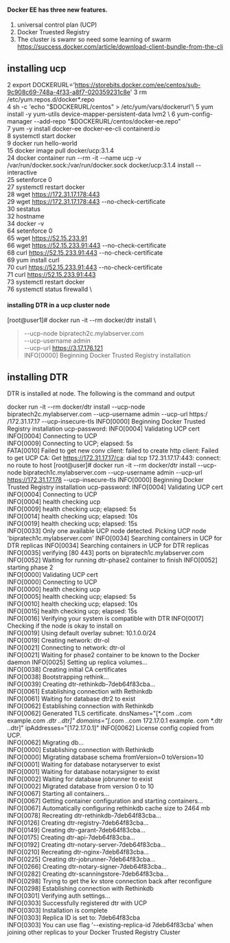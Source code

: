 #### Docker EE has three new features. 
1. universal control plan (UCP) 
2. Docker Truested Registry 
3. The cluster is swamr so need some learning of swarm  
https://success.docker.com/article/download-client-bundle-from-the-cli

## installing ucp 
2  export DOCKERURL='https://storebits.docker.com/ee/centos/sub-9c908c69-748a-4f33-a8f7-020359231c8e'
    3  rm /etc/yum.repos.d/docker*.repo \
    4  sh -c 'echo "$DOCKERURL/centos" > /etc/yum/vars/dockerurl'\
    5  yum install -y yum-utils   device-mapper-persistent-data   lvm2 \
    6  yum-config-manager     --add-repo     "$DOCKERURL/centos/docker-ee.repo" \
    7   yum -y install docker-ee docker-ee-cli containerd.io \
    8   systemctl start docker \
    9  docker run hello-world \
   15  docker image pull docker/ucp:3.1.4 \
   24  docker container run --rm -it --name ucp   -v /var/run/docker.sock:/var/run/docker.sock   docker/ucp:3.1.4 install    --interactive \
   25  setenforce  0 \
   27  systemctl restart docker \
   28  wget https://172.31.17.178:443 \
   29  wget https://172.31.17.178:443 --no-check-certificate \
   30  sestatus \
   32  hostname \
   34  docker -v \
   64  setenforce 0 \
   65  wget https://52.15.233.91  \
   66  wget https://52.15.233.91:443 --no-check-certificate \
   68  curl  https://52.15.233.91:443 --no-check-certificate \
   69  yum install curl \
   70  curl  https://52.15.233.91:443 --no-check-certificate \
   71  curl  https://52.15.233.91:443 \
   73  systemctl restart docker \
   76  systemctl status firewalld \
#### installing DTR in a ucp cluster node
[root@user1]# docker run -it --rm docker/dtr install \
>   --ucp-node bipratech2c.mylabserver.com \
>   --ucp-username admin \
>   --ucp-url https://3.17.176.121 \
INFO[0000] Beginning Docker Trusted Registry installation 


## installing DTR 

DTR is installed at node. The following is the command and output 

docker run -it --rm docker/dtr install   --ucp-node bipratech2c.mylabserver.com   --ucp-username admin   --ucp-url https:/
/172.31.17.17 --ucp-insecure-tls
INFO[0000] Beginning Docker Trusted Registry installation 
ucp-password: 
INFO[0004] Validating UCP cert                          
INFO[0004] Connecting to UCP                            
INFO[0009] Connecting to UCP; elapsed: 5s               
FATA[0010] Failed to get new conv client: failed to create http client: Failed to get UCP CA: Get https://172.31.17.17/ca: dial tcp 172.31.17.17:443: connect: no route to host 
[root@user]# docker run -it --rm docker/dtr install   --ucp-node bipratech1c.mylabserver.com   --ucp-username admin   --ucp-url https://172.31.17.178 --ucp-insecure-tls
INFO[0000] Beginning Docker Trusted Registry installation 
ucp-password: 
INFO[0004] Validating UCP cert                          
INFO[0004] Connecting to UCP                            
INFO[0004] health checking ucp                          
INFO[0009] health checking ucp; elapsed: 5s             
INFO[0014] health checking ucp; elapsed: 10s            
INFO[0019] health checking ucp; elapsed: 15s            
INFO[0033] Only one available UCP node detected. Picking UCP node 'bipratech1c.mylabserver.com' 
INFO[0034] Searching containers in UCP for DTR replicas 
INFO[0034] Searching containers in UCP for DTR replicas 
INFO[0035] verifying [80 443] ports on bipratech1c.mylabserver.com 
INFO[0052] Waiting for running dtr-phase2 container to finish 
INFO[0052] starting phase 2                             
INFO[0000] Validating UCP cert                          
INFO[0000] Connecting to UCP                            
INFO[0000] health checking ucp                          
INFO[0005] health checking ucp; elapsed: 5s             
INFO[0010] health checking ucp; elapsed: 10s            
INFO[0015] health checking ucp; elapsed: 15s            
INFO[0016] Verifying your system is compatible with DTR 
INFO[0017] Checking if the node is okay to install on   
INFO[0019] Using default overlay subnet: 10.1.0.0/24    
INFO[0019] Creating network: dtr-ol                     
INFO[0021] Connecting to network: dtr-ol                
INFO[0021] Waiting for phase2 container to be known to the Docker daemon 
INFO[0025] Setting up replica volumes...                
INFO[0038] Creating initial CA certificates             
INFO[0038] Bootstrapping rethink...                     
INFO[0039] Creating dtr-rethinkdb-7deb64f83cba...       
INFO[0061] Establishing connection with Rethinkdb       
INFO[0061] Waiting for database dtr2 to exist           
INFO[0062] Establishing connection with Rethinkdb       
INFO[0062] Generated TLS certificate.                    dnsNames="[*.com *.*.com example.com *.dtr *.*.dtr]" domains="[*.com *.*.com 172.17.0.1 example.
com *.dtr *.*.dtr]" ipAddresses="[172.17.0.1]"
INFO[0062] License config copied from UCP.              
INFO[0062] Migrating db...                              
INFO[0000] Establishing connection with Rethinkdb       
INFO[0000] Migrating database schema                     fromVersion=0 toVersion=10
INFO[0001] Waiting for database notaryserver to exist   
INFO[0001] Waiting for database notarysigner to exist   
INFO[0002] Waiting for database jobrunner to exist      
INFO[0002] Migrated database from version 0 to 10       
INFO[0067] Starting all containers...                   
INFO[0067] Getting container configuration and starting containers... 
INFO[0067] Automatically configuring rethinkdb cache size to 2464 mb 
INFO[0078] Recreating dtr-rethinkdb-7deb64f83cba...     
INFO[0126] Creating dtr-registry-7deb64f83cba...        
INFO[0149] Creating dtr-garant-7deb64f83cba...          
INFO[0175] Creating dtr-api-7deb64f83cba...             
INFO[0192] Creating dtr-notary-server-7deb64f83cba...   
INFO[0210] Recreating dtr-nginx-7deb64f83cba...         
INFO[0225] Creating dtr-jobrunner-7deb64f83cba...       
INFO[0266] Creating dtr-notary-signer-7deb64f83cba...   
INFO[0282] Creating dtr-scanningstore-7deb64f83cba...   
INFO[0298] Trying to get the kv store connection back after reconfigure 
INFO[0298] Establishing connection with Rethinkdb       
INFO[0301] Verifying auth settings...                   
INFO[0303] Successfully registered dtr with UCP         
INFO[0303] Installation is complete                     
INFO[0303] Replica ID is set to: 7deb64f83cba           
INFO[0303] You can use flag '--existing-replica-id 7deb64f83cba' when joining other replicas to your Docker Trusted Registry Cluster 
